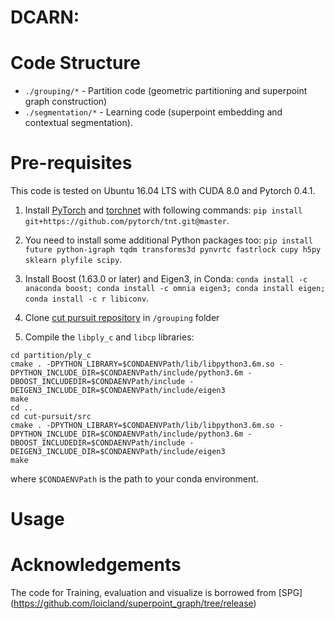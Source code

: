 # DCARN: 


# Code Structure
* `./grouping/*` - Partition code (geometric partitioning and superpoint graph construction)
* `./segmentation/*` - Learning code (superpoint embedding and contextual segmentation).

# Pre-requisites
This code is tested on Ubuntu 16.04 LTS with CUDA 8.0 and Pytorch 0.4.1.
1. Install [PyTorch](https://pytorch.org) and [torchnet](https://github.com/pytorch/tnt) with following commands: `pip install git+https://github.com/pytorch/tnt.git@master`.

2. You need to install some additional Python packages too: `pip install future python-igraph tqdm transforms3d pynvrtc fastrlock cupy h5py sklearn plyfile scipy`.

3. Install Boost (1.63.0 or later) and Eigen3, in Conda: `conda install -c anaconda boost; conda install -c omnia eigen3; conda install eigen; conda install -c r libiconv`.

4. Clone [cut pursuit repository](https://github.com/loicland/cut-pursuit) in `/grouping` folder

5. Compile the ```libply_c``` and ```libcp``` libraries:
```
cd partition/ply_c
cmake . -DPYTHON_LIBRARY=$CONDAENVPath/lib/libpython3.6m.so -DPYTHON_INCLUDE_DIR=$CONDAENVPath/include/python3.6m -DBOOST_INCLUDEDIR=$CONDAENVPath/include -DEIGEN3_INCLUDE_DIR=$CONDAENVPath/include/eigen3
make
cd ..
cd cut-pursuit/src
cmake . -DPYTHON_LIBRARY=$CONDAENVPath/lib/libpython3.6m.so -DPYTHON_INCLUDE_DIR=$CONDAENVPath/include/python3.6m -DBOOST_INCLUDEDIR=$CONDAENVPath/include -DEIGEN3_INCLUDE_DIR=$CONDAENVPath/include/eigen3
make
```
where `$CONDAENVPath` is the path to your conda environment. 


# Usage
# Acknowledgements
The code for Training, evaluation and visualize is borrowed from [SPG] (https://github.com/loicland/superpoint_graph/tree/release)
